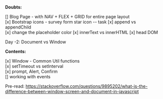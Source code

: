 **Doubts:**

[] Blog Page - with NAV + FLEX + GRID for entire page layout  
[x] Bootstrap icons - survey form star icon -- task
[x] append vs appendChild  
[x] change the placeholder color
[x] innerText vs innerHTML
[x] head DOM

Day -2: Document vs Window

**Contents:**

[x] Window - Common Util functions  
[x] setTimeout vs setInterval  
[x] prompt, Alert, Confirm  
[] working with events

Pre-read:
https://stackoverflow.com/questions/9895202/what-is-the-difference-between-window-screen-and-document-in-javascript

